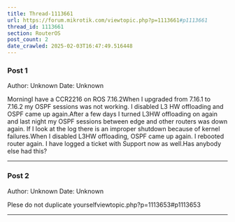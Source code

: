 ```yaml
---
title: Thread-1113661
url: https://forum.mikrotik.com/viewtopic.php?p=1113661#p1113661
thread_id: 1113661
section: RouterOS
post_count: 2
date_crawled: 2025-02-03T16:47:49.516448
---
```


### Post 1
Author: Unknown
Date: Unknown

MorningI have a CCR2216 on ROS 7.16.2When I upgraded from 7.16.1 to 7.16.2 my OSPF sessions was not working. I disabled L3 HW offloading and OSPF came up again.After a few days I turned L3HW offloading on again and last night my OSPF sessions between edge and other routers was down again. If I look at the log there is an improper shutdown because of kernel failures.When I disabled L3HW offloading, OSPF came up again. I rebooted router again. I have logged a ticket with Support now as well.Has anybody else had this?

---
### Post 2
Author: Unknown
Date: Unknown

Plese do not duplicate yourselfviewtopic.php?p=1113653#p1113653

---
